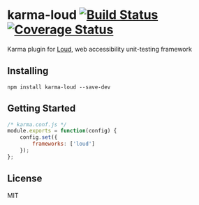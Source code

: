 # karma-loud [![Build Status](https://travis-ci.org/ruslansagitov/karma-loud.svg?branch=master)](https://travis-ci.org/ruslansagitov/karma-loud) [![Coverage Status](https://coveralls.io/repos/ruslansagitov/karma-loud/badge.png?branch=master)](https://coveralls.io/r/ruslansagitov/karma-loud?branch=master)

Karma plugin for [Loud][], web accessibility unit-testing framework

## Installing

```
npm install karma-loud --save-dev
```

## Getting Started

```javascript
/* karma.conf.js */
module.exports = function(config) {
    config.set({
        frameworks: ['loud']
    });
};
```

## License

MIT

 [Karma]: <http://karma-runner.github.io> "Karma — Testing environment"
 [Loud]: <https://github.com/ruslansagitov/loud> "Loud — Web accessibility unit-testing framework"
